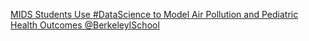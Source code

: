 [MIDS Students Use #DataScience to Model Air Pollution and Pediatric Health Outcomes   @BerkeleyISchool ](https://qi.tc/qi/110191)